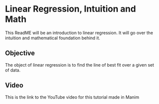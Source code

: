 # Linear Regression, Intuition and Math
This ReadME will be an introduction to linear regression. It will go over the intuition and mathematical foundation behind it.
## Objective
The object of linear regression is to find the line of best fit over a given set of data. 











## Video
This is the link to the YouTube video for this tutorial made in Manim